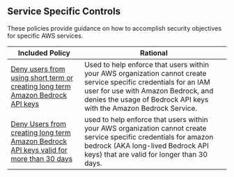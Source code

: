 ## Service Specific Controls

These policies provide guidance on how to accomplish security objectives for specific AWS services.


| Included Policy | Rational | 
|------|-------------|
|[Deny users from using short term or creating long term Amazon Bedrock API keys](Deny-Bedrock-Api-Keys.json)| Used to help enforce that users within your AWS organization cannot create service specific credentials for an IAM user for use with Amazon Bedrock, and denies the usage of Bedrock API keys with the Amazon Bedrock Service.|
|[Deny Users from creating long term Amazon Bedrock API keys valid for more than 30 days](deny_bedrock_api_keys_longer_than_30_days.json) | used to help enforce that users within your AWS organization cannot create service specific credentials for amazon bedrock (AKA long-lived Bedrock API keys) that are valid for longer than 30 days. |
